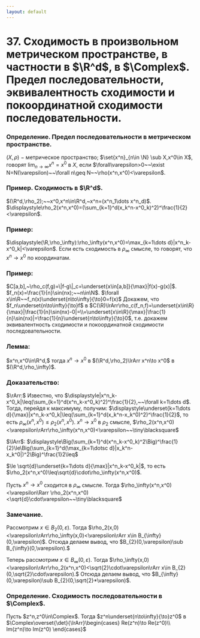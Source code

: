 ```yaml
---
layout: default
---
```

# 37. Сходимость в произвольном метрическом пространстве, в частности в $\R^d$, в $\Complex$. Предел последовательности, эквивалентность сходимости и покоординатной сходимости последовательности.

### Определение. Предел последовательности в метрическом пространстве.
$(X,\rho)~-~$метрическое пространство; $\set{x^n}_{n\in \N} \sub X,x^0\in X$, говорят
$\displaystyle\lim_{n\to\infty}x^n=x^0$ в $X,$ если $\forall\varepsilon>0~~\exist N=N(\varepsilon)~~\forall n\geq N~~\rho(x^n,x^0)<\varepsilon$.

### Пример. Сходимость в $\R^d$.
$(\R^d,\rho_2);~~x^0,x^n\in\R^d,~x^n=(x^n_1\dots x^n_d)$.
 $\displaystyle\rho_2(x^n,x^0)=(\sum_{k=1}^d(x_k^n-x^0_k)^2)^\frac{1}{2}<\varepsilon$.

### Пример:
$\displaystyle(\R,\rho_\infty):\rho_\infty(x^n,x^0)=\max_{k=1\dots d}|x^n_k-x^0_k|<\varepsilon$.
Если есть сходимость в $\rho_\infty$ смысле, то говорят, что $x^n\to x^0$ по координатам.

### Пример:
$C[a,b],~\rho_c(f,g)=\|f-g\|_c=\underset{x\in[a,b]}{\max}|f(x)-g(x)|$.
$f_n(x)=\frac{1}{n}\sin(nx);~~n\in\N$. $\forall x\in\R~~f_n(x)\underset{n\to\infty}{\to}0=f(x)$
Докажем, что $f_n\underset{n\to\infty}{\to}f$ в $C(\R)\lrArr\rho_c(f_n,f)=\underset{x\in\R}{\max}|\frac{1}{n}\sin(nx)-0|=\\=\underset{x\in\R}{\max}|\frac{1}{n}\sin(nx)|=\frac{1}{n}\underset{n\to\infty}{\to}0$, т.е. докажем эквивалентность сходимости и покоординатной сходимости последовательности.

### Лемма:
$x^n,x^0\in\R^d,$ тогда $x^n\to x^0$ в $(\R^d,\rho_2)\lrArr x^n\to x^0$ в $(\R^d,\rho_\infty)$.

### Доказательство:
$\rArr:$
Известно, что $\displaystyle|x^n_k-x^0_k|\leq(\sum_{k=1}^d(x^n_k-x^0_k)^2)^\frac{1}{2},~~\forall k=1\dots d$.
Тогда, перейдя к максимуму, получим:
$\displaystyle\underset{k=1\dots d}{\max}|x^n_k-x^0_k|\leq(\sum_{k=1}^d(x_k^n-x_k^0)^2)^\frac{1}{2}$, то есть $\rho_\infty(x^n,x^0)\leq\rho_2(x^n,x^0)$.
$x^n\to x^0$ в $\rho_2$ смысле, $\rho_2(x^n,x^0)<\varepsilon\rArr\rho_\infty(x^n,x^0)<\varepsilon~~\tiny\blacksquare$

$\lArr$:
$\displaystyle\Big(\sum_{k=1}^d(x^n_k-x^0_k)^2\Big)^\frac{1}{2}\le\Big(\sum_{k=1}^d(\max_{k=1\dotsc d}|x_k^n-x_k^0|)^2\Big)^\frac{1}2\leq$

$\le \sqrt{d}\underset{k=1\dots d}{\max}|x^n_k-x^0_k|$, то есть $\rho_2(x^n,x^0)\leq\sqrt{d}\cdot\rho_\infty(x^n,x^0)$.

Пусть $x^n\to x^0$ сходится в $\rho_\infty$ смысле.
Тогда $\rho_\infty(x^n,x^0)<\varepsilon\Rarr \rho_2(x^n,x^0)<\sqrt{d}\cdot\varepsilon~~\tiny\blacksquare$

### Замечание.
Рассмотрим $x\in B_{2}(0,\varepsilon)$.
Тогда $\rho_2(x,0)<\varepsilon\rArr\rho_\infty(x,0)<\varepsilon\rArr x\in B_{\infty}(0,\varepsilon)$.
Отсюда делаем вывод, что $B_{2}(0,\varepsilon)\sub B_{\infty}(0,\varepsilon).$

Теперь рассмотрим $x\in B_{\infty}(0,\varepsilon)$.
Тогда $\rho_\infty(x,0)<\varepsilon\rArr\rho_2(x^n,x^0)<\sqrt{2}\cdot\varepsilon\rArr x\in B_{2}(0,\sqrt{2}\cdot\varepsilon).$
Отсюда делаем вывод, что $B_{\infty}(0,\varepsilon)\sub B_{2}(0,\sqrt{2}*\varepsilon)$.

### Определение. Сходимость последовательности в $\Complex$.
Пусть $z^n,z^0\in\Complex$. Тогда $z^n\underset{n\to\infty}{\to}z^0$ в $\Complex\overset{\det}{\lrArr}\begin{cases}
Re(z^n)\to Re(z^0)\\
Im(z^n)\to Im(z^0)
\end{cases}$